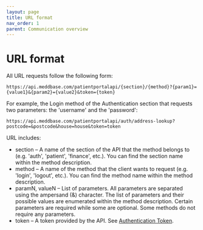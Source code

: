 ```yaml
---
layout: page
title: URL format
nav_order: 1
parent: Communication overview
---
```


# URL format
All URL requests follow the following form:

`https://api.meddbase.com/patientportalapi/{section}/{method}?{param1}={value1}&{param2}={value2}&token={token}`

For example, the Login method of the Authentication section that requests two parameters: the 'username' and the 'password':

`https://api.meddbase.com/patientportalapi/auth/address-lookup?postcode=&postcode&house=house&token=token`

URL includes:

- section – A name of the section of the API that the method belongs to (e.g. 'auth', 'patient', 'finance', etc.). You can find the section name within the method description.
- method – A name of the method that the client wants to request (e.g. 'login', 'logout', etc.). You can find the method name within the method description.
- paramN, valueN – List of parameters. All parameters are separated using the ampersand (&) character. The list of parameters and their possible values are enumerated within the method description. Certain parameters are required while some are optional. Some methods do not require any parameters.
- token – A token provided by the API. See [Authentication Token](../authentication/authentication-token).
